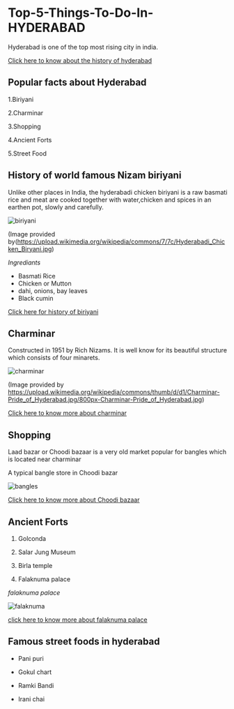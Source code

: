 # Top-5-Things-To-Do-In-HYDERABAD

Hyderabad is one of the top most rising city in india.

[Click here to know about the history of hyderabad](https://en.wikipedia.org/wiki/History_of_Hyderabad)

## Popular facts about Hyderabad

1.Biriyani

2.Charminar

3.Shopping

4.Ancient Forts

5.Street Food

## History of world famous Nizam biriyani

Unlike other places in India, the hyderabadi chicken biriyani is a raw basmati rice and meat are cooked together with water,chicken and spices in an earthen pot, slowly and carefully.

![biriyani](https://upload.wikimedia.org/wikipedia/commons/7/7c/Hyderabadi_Chicken_Biryani.jpg)

(Image provided by(https://upload.wikimedia.org/wikipedia/commons/7/7c/Hyderabadi_Chicken_Biryani.jpg)

 *Ingrediants*
- Basmati Rice
- Chicken or Mutton
- dahi, onions, bay leaves
- Black cumin

[Click here for history of biriyani](https://en.wikipedia.org/wiki/Hyderabadi_biryani)

## Charminar

Constructed in 1951 by Rich Nizams. It is well know for its beautiful structure which consists of four minarets.

![charminar](https://upload.wikimedia.org/wikipedia/commons/thumb/d/d1/Charminar-Pride_of_Hyderabad.jpg/800px-Charminar-Pride_of_Hyderabad.jpg)

(Image provided by https://upload.wikimedia.org/wikipedia/commons/thumb/d/d1/Charminar-Pride_of_Hyderabad.jpg/800px-Charminar-Pride_of_Hyderabad.jpg)

[Click here to know more about charminar](https://en.wikipedia.org/wiki/Charminar#Structure)

## Shopping

Laad bazar or Choodi bazaar is a very old market popular for bangles which is located near charminar

 A typical bangle store in Choodi bazar
 
 ![bangles](https://upload.wikimedia.org/wikipedia/commons/thumb/2/24/Laadbazar.jpg/800px-Laadbazar.jpg)
 
 [Click here to know more about Choodi bazaar](https://en.wikipedia.org/wiki/L)
 
 ## Ancient Forts
 
 1. Golconda
 
 2. Salar Jung Museum
 
 3. Birla temple
 
 4. Falaknuma palace
 
 *falaknuma palace*
 
 ![falaknuma](https://upload.wikimedia.org/wikipedia/commons/thumb/f/f3/Falaknuma_Palace_01.jpg/1920px-Falaknuma_Palace_01.jpg)
 
 [click here to know more about falaknuma palace](https://en.wikipedia.org/wiki/Falaknuma_Palace)
 
 ## Famous street foods in hyderabad
 
 - Pani puri
 
 - Gokul chart
 
 - Ramki Bandi
 
 - Irani chai
 

 
 
 



